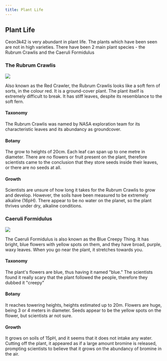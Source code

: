 ```yaml
---
title: Plant Life
---
```


## Plant Life
Ceon3k42 is very abundant in plant life. The plants which have been seen are not in high varieties. There have been 2 main plant species - the Rubrum Crawlis and the Caeruli Formidulus

### The Rubrum Crawlis

<img src="https://ceon3k42.github.io/assets/red-plant.png" class="index">
<p class="lr">Also known as the Red Crawler, the Rubrum Crawlis looks like a soft fern of sorts, in the colour red. It is a ground-cover plant. The plant itself is extremely difficult to break. It has stiff leaves, despite its resemblance to the soft fern.</p>

#### Taxonomy
<p class="lr">The Rubrum Crawlis was named by NASA exploration team for its characteristic leaves and its abundancy as groundcover.</p>

<h4 class="lr">Botany</h4>
<p class="lr">The grow to heights of 20cm. Each leaf can span up to one metre in diameter. There are no flowers or fruit present on the plant, therefore scientists came to the conclusion that they store seeds inside their leaves, or there are no seeds at all.</p>

#### Growth
Scientists are unsure of how long it takes for the Rubrum Crawlis to grow and develop. However, the soils have been measured to be extremely alkaline (16pH). There appear to be no water on the planet, so the plant thrives under dry, alkaline conditions. 

### Caeruli Formidulus
<div class="lr">
  <img src="https://ceon3k42.github.io/assets/blue-plant.png" class="index">

  The Caeruli Formidulus is also known as the Blue Creepy Thing. It has bright, blue flowers with yellow spots on them, and they have broad, purple, waxy leaves. When you go near the plant, it stretches towards you.

  #### Taxonomy
  The plant's flowers are blue, thus having it named "blue." The scientists found it really scary that the plant followed the people, therefore they dubbed it "creepy"

  #### Botany
  It reaches towering heights, heights estimated up to 20m. Flowers are huge, being 3 or 4 meters in diameter. Seeds appear to be the yellow spots on the flower, but scientists ar not sure.
</div>

#### Growth
It grows on soils of 15pH, and it seems that it does not intake any water. Cutting off the plant, it appeared as if a large amount bromine is released, prompting scientists to believe that it grows on the abundancy of bromine in the air.